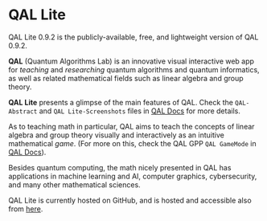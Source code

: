 # QAL Lite

QAL Lite 0.9.2 is the publicly-available, free, and lightweight version of QAL 0.9.2.

**QAL** (Quantum Algorithms Lab) is an innovative visual interactive web app for *teaching* and *researching* quantum algorithms and quantum informatics, as well as related mathematical fields such as linear algebra and group theory.

**QAL Lite** presents a glimpse of the main features of QAL. Check the `QAL-Abstract` and `QAL Lite-Screenshots` files in [QAL Docs](./doc/) for more details.

As to teaching math in particular, QAL aims to teach the concepts of linear algebra and group theory visually and interactively as an intuitive mathematical *game*. (For more on this, check the QAL GPP `QAL GameMode` in [QAL Docs](./doc/)).

Besides quantum computing, the math nicely presented in QAL has applications in machine learning and AI, computer graphics, cybersecurity, and many other mathematical sciences.

QAL Lite is currently hosted on GitHub, and is hosted and accessible also from [here](http://eng.staff.alexu.edu.eg/staff/moez/QAL/Lite).
